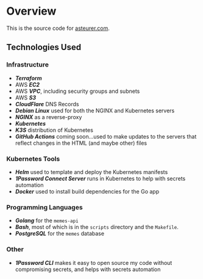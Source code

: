 # Overview

This is the source code for [asteurer.com](https://asteurer.com).

## Technologies Used

### Infrastructure
- ***Terraform***
- AWS ***EC2***
- AWS ***VPC***, including security groups and subnets
- AWS ***S3***
- ***CloudFlare*** DNS Records
- ***Debian Linux*** used for both the NGINX and Kubernetes servers
- ***NGINX*** as a reverse-proxy
- ***Kubernetes***
- ***K3S*** distribution of Kubernetes
- ***GitHub Actions*** coming soon...used to make updates to the servers that reflect changes in the HTML (and maybe other) files

### Kubernetes Tools
- ***Helm*** used to template and deploy the Kubernetes manifests
- ***1Password Connect Server*** runs in Kubernetes to help with secrets automation
- ***Docker*** used to install build dependencies for the Go app

### Programming Languages
- ***Golang*** for the `memes-api`
- ***Bash***, most of which is in the `scripts` directory and the `Makefile`.
- ***PostgreSQL*** for the `memes` database

### Other
- ***1Password CLI*** makes it easy to open source my code without compromising secrets, and helps with secrets automation